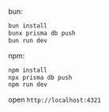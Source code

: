 bun:

```bash
bun install
bunx prisma db push
bun run dev
```

npm:

```bash
npm install
npx prisma db push
npm run dev
```

open `http://localhost:4321`
